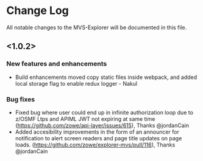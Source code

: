 # Change Log
All notable changes to the MVS-Explorer will be documented in this file.

## <1.0.2>

### New features and enhancements
<!--- - Format: Added support for <xx>. (Issue/PR number) [Doc link if any] [Thanks @contributor] --->
- Build enhancements moved copy static files inside webpack, and added local storage flag to enable redux logger - Nakul 
### Bug fixes
<!--- - Format: Fixed <xx>. (Issue/PR number) [Doc link if any] [Thanks @contributor] --->
- Fixed bug where user could end up in infinite authorization loop due to z/OSMF Ltps and APIML JWT not expiring at same time (https://github.com/zowe/api-layer/issues/615), Thanks @jordanCain
- Added accesibility improvements in the form of an announcer for notification to alert screen readers and
page title updates on page loads. (https://github.com/zowe/explorer-mvs/pull/116), Thanks @jordanCain
